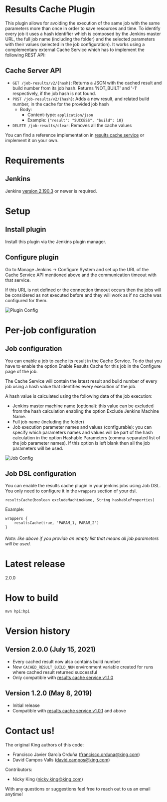 Results Cache Plugin
====================
This plugin allows for avoiding the execution of the same job with the same parameters more than once in order to save resources and time.
To identify every job it uses a hash identifier which is composed by the Jenkins master URL, the full job name (including the folder) and the selected parameters with their values (selected in the job configuration).
It works using a complementary external Cache Service which has to implement the following REST API:

Cache Server API
----------------
* `GET /job-results/v2/{hash}`: Returns a JSON with the cached result and build number from its job hash. Returns 'NOT_BUILT' and '-1' respectively, if the job hash is not found.
* `POST /job-results/v2/{hash}`: Adds a new result, and related build number, in the cache for the provided job hash
  - Body:
    - Content-type: `application/json`
    - Example: `{"result": "SUCCESS", "build": 10}`
* `DELETE /job-results/clear`: Removes all the cache values

You can find a reference implementation in [results cache service](https://github.com/king/results-cache-service) or implement it on your own.

Requirements
============
Jenkins
-------
Jenkins [version 2.190.3](https://jenkins.io/changelog#v2.190.3) or newer is required.

Setup
=====
Install plugin
--------------
Install this plugin via the Jenkins plugin manager.

Configure plugin
----------------
Go to Manage Jenkins → Configure System and set up the URL of the Cache Service API mentioned above and the communication timeout with that service.

If this URL is not defined or the connection timeout occurs then the jobs will be considered as not executed before and they will work as if no cache was configured for them.

![Plugin Config](./docs/plugin-config.png)

Per-job configuration
=====================
Job configuration
-----------------
You can enable a job to cache its result in the Cache Service. To do that you have to enable the option Enable Results Cache for this job in the Configure page of the job.

The Cache Service will contain the latest result and build number of every job using a hash value that identifies every execution of the job.

A hash value is calculated using the following data of the job execution:

* Jenkins master machine name (optional): this value can be excluded from the hash calculation enabling the option Exclude Jenkins Machine Name.
* Full job name (including the folder)
* Job execution parameter names and values (configurable): you can specify which parameters names and values will be part of the hash calculation in the option Hashable Parameters (comma-separated list of the job parameter names). If this option is left blank then all the job parameters will be used.

![Job Config](./docs/job-config.png)

Job DSL configuration
---------------------
You can enable the results cache plugin in your jenkins jobs using Job DSL. You only need to configure it in the `wrappers` section of your dsl.

```
resultsCache(boolean excludeMachineName, String hashableProperties)
```

Example:
```
wrappers {
    resultsCache(true, 'PARAM_1, PARAM_2')
}
```

###### Note: like above if you provide an empty list that means all job parameters will be used.

Latest release
==============
2.0.0

How to build
============
```mvn hpi:hpi```

Version history
===============
Version 2.0.0 (July 15, 2021)
---------------------------
* Every cached result now also contains build number
* New `CACHED_RESULT_BUILD_NUM` environment variable created for runs where cached result returned successful
* Only compatible with [results cache service v1.1.0](https://github.com/king/results-cache-service/tree/1.1.0)

Version 1.2.0 (May 8, 2019)
---------------------------
* Initial release
* Compatible with [results cache service v1.0.1](https://github.com/king/results-cache-service/tree/1.0.1) and above

Contact us!
===========
The original King authors of this code:

 - Francisco Javier García Orduña (francisco.orduna@king.com)
 - David Campos Valls (david.campos@king.com)

Contributors:
 - Nicky King (nicky.king@king.com)

With any questions or suggestions feel free to reach out to us an email anytime!
